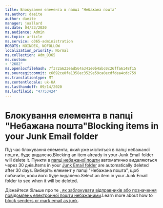 ```yaml
---
title: Блокування елемента в папці "Небажана пошта"
ms.author: daeite
author: daeite
manager: joallard
ms.date: 04/23/2020
ms.audience: Admin
ms.topic: article
ms.service: o365-administration
ROBOTS: NOINDEX, NOFOLLOW
localization_priority: Normal
ms.collection: Adm_O365
ms.custom:
- "2682"
ms.openlocfilehash: 7f372a623ead564a341e0b4abc0c26ffa6148f15
ms.sourcegitcommit: c6692ce0fa1358ec3529e59ca0ecdfdea4cdc759
ms.translationtype: MT
ms.contentlocale: uk-UA
ms.lasthandoff: 09/14/2020
ms.locfileid: "47753424"
---
```

# <a name="blocking-items-in-your-junk-email-folder"></a><span data-ttu-id="35032-102">Блокування елемента в папці "Небажана пошта"</span><span class="sxs-lookup"><span data-stu-id="35032-102">Blocking items in your Junk Email folder</span></span>

<span data-ttu-id="35032-103">Під час блокування елемента, який уже міститься в папці небажаної пошти, буде видалено.</span><span class="sxs-lookup"><span data-stu-id="35032-103">Blocking an item already in your Junk Email folder will delete it.</span></span> <span data-ttu-id="35032-104">Пункти в [папці небажаної пошти](https://outlook.live.com/mail/junkemail) автоматично видаляються через 30 днів.</span><span class="sxs-lookup"><span data-stu-id="35032-104">Items in your [Junk Email folder](https://outlook.live.com/mail/junkemail) are automatically deleted after 30 days.</span></span> <span data-ttu-id="35032-105">Виберіть елемент у папці "Небажана пошта", щоб побачити, коли його буде видалено.</span><span class="sxs-lookup"><span data-stu-id="35032-105">Select an item in your Junk Email folder to see when it will be deleted.</span></span>

<span data-ttu-id="35032-106">Дізнайтеся більше про те [, як заблокувати відправників або позначення повідомлень електронної пошти небажаними](https://support.office.com/article/a3ece97b-82f8-4a5e-9ac3-e92fa6427ae4).</span><span class="sxs-lookup"><span data-stu-id="35032-106">Learn more about how to [block senders or mark email as junk](https://support.office.com/article/a3ece97b-82f8-4a5e-9ac3-e92fa6427ae4).</span></span>